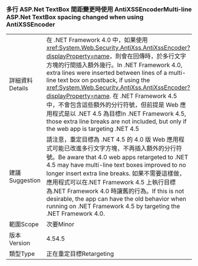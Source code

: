### <a name="multi-line-aspnet-textbox-spacing-changed-when-using-antixssencoder"></a><span data-ttu-id="462ee-101">多行 ASP.Net TextBox 間距變更時使用 AntiXSSEncoder</span><span class="sxs-lookup"><span data-stu-id="462ee-101">Multi-line ASP.Net TextBox spacing changed when using AntiXSSEncoder</span></span>

|   |   |
|---|---|
|<span data-ttu-id="462ee-102">詳細資料</span><span class="sxs-lookup"><span data-stu-id="462ee-102">Details</span></span>|<span data-ttu-id="462ee-103">在 .NET Framework 4.0 中，如果使用 <xref:System.Web.Security.AntiXss.AntiXssEncoder?displayProperty=name>，則會在回傳時，於多行文字方塊的行間插入額外幾行。</span><span class="sxs-lookup"><span data-stu-id="462ee-103">In .NET Framework 4.0, extra lines were inserted between lines of a multi-line text box on postback, if using the <xref:System.Web.Security.AntiXss.AntiXssEncoder?displayProperty=name>.</span></span> <span data-ttu-id="462ee-104">在 .NET Framework 4.5 中，不會包含這些額外的分行符號，但前提是 Web 應用程式是以 .NET 4.5 為目標</span><span class="sxs-lookup"><span data-stu-id="462ee-104">In .NET Framework 4.5, those extra line breaks are not included, but only if the web app is targeting .NET 4.5</span></span>|
|<span data-ttu-id="462ee-105">建議</span><span class="sxs-lookup"><span data-stu-id="462ee-105">Suggestion</span></span>|<span data-ttu-id="462ee-106">請注意，重定目標為 .NET 4.5 的 4.0 版 Web 應用程式可能已改進多行文字方塊，不再插入額外的分行符號。</span><span class="sxs-lookup"><span data-stu-id="462ee-106">Be aware that 4.0 web apps retargeted to .NET 4.5 may have multi-line text boxes improved to no longer insert extra line breaks.</span></span> <span data-ttu-id="462ee-107">如果不需要這樣做，應用程式可以在.NET Framework 4.5 上執行目標為.NET Framework 4.0 時讓舊的行為。</span><span class="sxs-lookup"><span data-stu-id="462ee-107">If this is not desirable, the app  can have the old behavior when running on .NET Framework 4.5 by targeting the .NET Framework 4.0.</span></span>|
|<span data-ttu-id="462ee-108">範圍</span><span class="sxs-lookup"><span data-stu-id="462ee-108">Scope</span></span>|<span data-ttu-id="462ee-109">次要</span><span class="sxs-lookup"><span data-stu-id="462ee-109">Minor</span></span>|
|<span data-ttu-id="462ee-110">版本</span><span class="sxs-lookup"><span data-stu-id="462ee-110">Version</span></span>|<span data-ttu-id="462ee-111">4.5</span><span class="sxs-lookup"><span data-stu-id="462ee-111">4.5</span></span>|
|<span data-ttu-id="462ee-112">類型</span><span class="sxs-lookup"><span data-stu-id="462ee-112">Type</span></span>|<span data-ttu-id="462ee-113">正在重定目標</span><span class="sxs-lookup"><span data-stu-id="462ee-113">Retargeting</span></span>|


